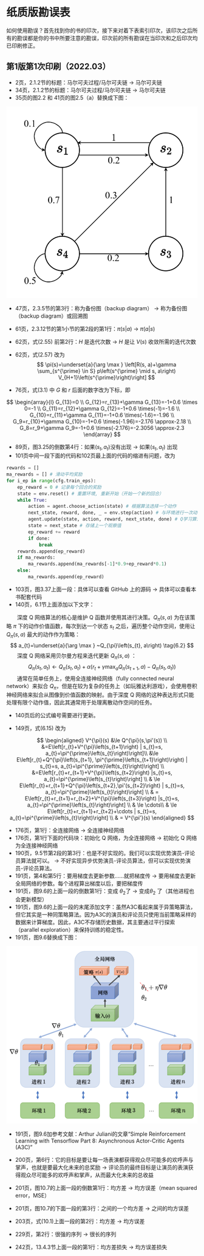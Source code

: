 # 纸质版勘误表

如何使用勘误？首先找到你的书的印次，接下来对着下表索引印次，该印次之后所有的勘误都是你的书中所要注意的勘误，印次前的所有勘误在当印次和之后印次均已印刷修正。

## 第1版第1次印刷（2022.03）

* 2页，2.1.2节的标题：马尔可夫过程/马尔可夫链 → 马尔可夫链
* 34页，2.1.2节的标题：马尔可夫过程/马尔可夫链 → 马尔可夫链
* 35页的图2.2 和 41页的图2.5（a）替换成下图：

![](res/Markov_chain.png ':size=350') 

* 47页，2.3.5节的第3行：称为备份图（backup diagram） → 称为备份图（backup diagram）或回溯图
* 61页，2.3.12节的第1小节的第2段的第1行：$\pi(s|a)$ → $\pi(a|s)$   
* 62页，式(2.55) 前第2行：$H$ 是迭代次数 → $H$ 是让 $V(s)$ 收敛所需的迭代次数
* 62页，式(2.57) 改为
$$
\pi(s)=\underset{a}{\arg \max } \left[R(s, a)+\gamma \sum_{s^{\prime} \in S} p\left(s^{\prime} \mid s, a\right) V_{H+1}\left(s^{\prime}\right)\right]
$$

* 76页，式(3.1) 中 $G$ 和 $r$ 后面的数字改为下标，即

$$
\begin{array}{l}
G_{13}=0 \\
G_{12}=r_{13}+\gamma G_{13}=-1+0.6 \times 0=-1 \\
G_{11}=r_{12}+\gamma G_{12}=-1+0.6 \times(-1)=-1.6 \\
G_{10}=r_{11}+\gamma G_{11}=-1+0.6 \times(-1.6)=-1.96 \\
G_9=r_{10}+\gamma G_{10}=-1+0.6 \times(-1.96)=-2.176 \approx-2.18 \\
G_8=r_9+\gamma G_9=-1+0.6 \times(-2.176)=-2.3056 \approx-2.3
\end{array}
$$

* 89页，图3.25的倒数第4行：如果$(s_t,a_t)$没有出现 → 如果$(s_t,a_t)$ 出现
* 101页中间一段下面的代码和102页最上面的代码的缩进有问题，改为

```python
rewards = []
ma_rewards = [] # 滑动平均奖励
for i_ep in range(cfg.train_eps):
    ep_reward = 0 # 记录每个回合的奖励
    state = env.reset() # 重置环境, 重新开始（开始一个新的回合）
    while True:
        action = agent.choose_action(state) # 根据算法选择一个动作
        next_state, reward, done, _ = env.step(action) # 与环境进行一次动作交互
        agent.update(state, action, reward, next_state, done) # Q学习算法更新
        state = next_state # 存储上一个观察值
        ep_reward += reward
        if done:
            break
    rewards.append(ep_reward)
    if ma_rewards:
        ma_rewards.append(ma_rewards[-1]*0.9+ep_reward*0.1)
    else:
        ma_rewards.append(ep_reward)
```

* 103页，图3.37上面一段：具体可以查看 GitHub 上的源码 → 具体可以查看本书配套代码
* 140页，6.1节上面添加以下文字：

&ensp;&ensp;&ensp;&ensp;深度 Q 网络算法的核心是维护 Q 函数并使用其进行决策。$Q_{\pi}(s,a)$ 为在该策略 $\pi$ 下的动作价值函数，每次到达一个状态 $s_t$ 之后，遍历整个动作空间，使用让 $Q_{\pi}(s,a)$ 最大的动作作为策略：
$$
a_{t}=\underset{a}{\arg \max } ~Q_{\pi}\left(s_{t}, a\right) \tag{6.2}
$$
&ensp;&ensp;&ensp;&ensp;深度 Q 网络采用贝尔曼方程来迭代更新 $Q_{\pi}(s,a)$ ：
$$
Q_{\pi}\left(s_{t}, a_{t}\right) \leftarrow Q_{\pi}\left(s_{t}, a_{t}\right)+\alpha\left(r_{t}+\gamma \max _{a} Q_{\pi}\left(s_{t+1}, a\right)-Q_{\pi}\left(s_{t}, a_{t}\right)\right) \tag{6.3}
$$
&ensp;&ensp;&ensp;&ensp;通常在简单任务上，使用全连接神经网络（fully connected neural network）来拟合 $Q_{\pi}$，但是在较为复杂的任务上（如玩雅达利游戏），会使用卷积神经网络来拟合从图像到价值函数的映射。由于深度 Q 网络的这种表达形式只能处理有限个动作值，因此其通常用于处理离散动作空间的任务。

* 140页后的公式编号需要进行更新。

* 149页，式(6.15) 改为

$$
\begin{aligned}
V^{\pi}(s) &\le Q^{\pi}(s,\pi'(s)) \\
&=E\left[r_{t}+V^{\pi}\left(s_{t+1}\right) | s_{t}=s, a_{t}=\pi^{\prime}\left(s_{t}\right)\right]\\
&\le E\left[r_{t}+Q^{\pi}\left(s_{t+1}, \pi^{\prime}\left(s_{t+1}\right)\right) | s_{t}=s, a_{t}=\pi^{\prime}\left(s_{t}\right)\right] \\
&=E\left[r_{t}+r_{t+1}+V^{\pi}\left(s_{t+2}\right) |s_{t}=s, a_{t}=\pi^{\prime}\left(s_{t}\right)\right]  \\
& \le E\left[r_{t}+r_{t+1}+Q^{\pi}\left(s_{t+2},\pi'(s_{t+2}\right) | s_{t}=s, a_{t}=\pi^{\prime}\left(s_{t}\right)\right] \\
& = E\left[r_{t}+r_{t+1}+r_{t+2}+V^{\pi}\left(s_{t+3}\right) |s_{t}=s, a_{t}=\pi^{\prime}\left(s_{t}\right)\right] \\
& \le \cdots\\
& \le E\left[r_{t}+r_{t+1}+r_{t+2}+\cdots | s_{t}=s, a_{t}=\pi^{\prime}\left(s_{t}\right)\right]  \\
& = V^{\pi'}(s)
\end{aligned}
$$

* 176页，第1行：全连接网络 → 全连接神经网络
* 176页，第1行下面的代码块：初始化 Q 网络，为全连接网络 → 初始化 Q 网络为全连接神经网络
* 190页，9.5节第2段的第3行：也是不好实现的。我们可以实现优势演员-评论员算法就可以。 →  不好实现异步优势演员-评论员算法，但可以实现优势演员-评论员算法。
* 191页，第4和第5行：要用梯度去更新参数......就把梯度传 → 要用梯度去更新全局网络的参数。每个进程算出梯度以后，要把梯度传
* 191页，图9.6的上面一段的倒数第1行：变成 $\theta_2$了 → 变成$\theta_2$ 了（其他进程也会更新模型）
* 191页，图9.6的上面一段的末尾添加文字：虽然A3C看起来属于异策略算法，但它其实是一种同策略算法。因为A3C的演员和评论员只使用当前策略采样的数据来计算梯度。因此，A3C不存储历史数据，其主要通过平行探索（parallel exploration）来保持训练的稳定性。
* 191页，图9.6替换成下图：

![](res/A3C.png ':size=450')

* 191页，图9.6加参考文献：Arthur Juliani的文章“Simple Reinforcement Learning with Tensorflow Part 8: Asynchronous Actor-Critic Agents (A3C)”

* 200页，第6行：它的目标是要让每一场表演都获得观众尽可能多的欢呼声与掌声，也就是要最大化未来的总奖励 → 评论员的最终目标是让演员的表演获得观众尽可能多的欢呼声和掌声，从而最大化未来的总收益

* 201页，图10.7的上面一段的倒数第1行：均方差 → 均方误差（mean squared error，MSE）

* 201页，图10.7的下面一段的第3行：之间的一个均方差 → 之间的均方误差

* 203页，式(10.1)上面一段的第2行：均方差 → 均方误差

* 229页，第2行：很强的序列 → 很长的序列

* 242页，13.4.3节上面一段的第1行：均方差损失 → 均方误差损失

  